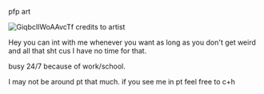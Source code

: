 pfp art

![GiqbcIlWoAAvcTf](https://github.com/user-attachments/assets/ea026603-5d11-4469-88eb-824a5e81e2ee)
credits to artist

Hey you can int with me whenever you want as long as you don't get weird and all that sht cus I have no time for that. 

busy 24/7 because of work/school.

I may not be around pt that much. 
if you see me in pt feel free to c+h

